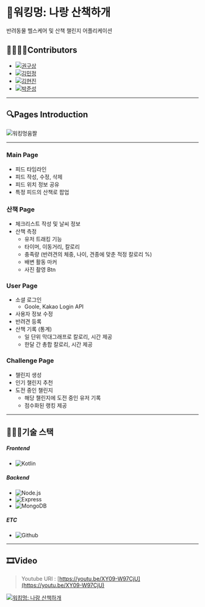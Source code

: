 # 🐾워킹멍: 나랑 산책하개
반려동물 헬스케어 및 산책 챌린지 어플리케이션

## 👨‍👨‍👧‍👦Contributors
- [![권구상](https://img.shields.io/badge/DEVELOPER-%EA%B6%8C%EA%B5%AC%EC%83%81-blue)](https://github.com/rnjsrntkd95)
- [![김민정](https://img.shields.io/badge/DEVELOPER-%EA%B9%80%EB%AF%BC%EC%A0%95-blue)](https://github.com/m528605)
- [![김현진](https://img.shields.io/badge/DEVELOPER-%EA%B9%80%ED%98%84%EC%A7%84-blue)](https://github.com/agwaBom)
- [![박준성](https://img.shields.io/badge/DEVELOPER-%EB%B0%95%EC%A4%80%EC%84%B1-blue)](https://github.com/jspark2201)

---------------------------------------

## 🔍Pages Introduction
![워킹멍움짤](https://user-images.githubusercontent.com/52883945/119128018-0d77f180-ba70-11eb-8316-0f1d7c190732.gif)

---------------------------------------

### Main Page
- 피드 타임라인
- 피드 작성, 수정, 삭제
- 피드 위치 정보 공유
- 특정 피드의 산책로 팝업

### 산책 Page
- 체크리스트 작성 및 날씨 정보
- 산책 측정
  - 유저 트래킹 기능
  - 타이머, 이동거리, 칼로리
  - 충족량 (반려견의 체중, 나이, 견종에 맞춘 적정 칼로리 %)
  - 배변 활동 마커
  - 사진 촬영 Btn
  
### User Page
- 소셜 로그인
  - Goole, Kakao Login API
- 사용자 정보 수정
- 반려견 등록
- 산책 기록 (통계)
   - 일 단위 막대그래프로 칼로리, 시간 제공
   - 한달 간 총합 칼로리, 시간 제공

### Challenge Page
- 챌린지 생성
- 인기 챌린지 추천
- 도전 중인 챌린지
  - 해당 챌린지에 도전 중인 유저 기록
  - 점수화된 랭킹 제공
  
--------------------------------------- 

## 👨🏻‍💻기술 스택
##### Frontend
- ![Kotlin](https://img.shields.io/badge/-Kotlin-green)
##### Backend
- ![Node.js](https://img.shields.io/badge/-Node.js-brightgreen)
- ![Express](https://img.shields.io/badge/-Express-black)
- ![MongoDB](https://img.shields.io/badge/-MongoDB-yellowgreen)
##### ETC
- ![Github](https://camo.githubusercontent.com/dc4507c7e255189d6798e50ca5d0147f422a7095710be9aa3d8ffc7beee626ea/68747470733a2f2f696d672e736869656c64732e696f2f62616467652f2d4769746875622d3138313731373f266c6f676f3d476974687562266c6f676f436f6c6f723d7768697465)

---------------------------------------

## 🎞Video
> Youtube URI : [https://youtu.be/XY09-W97CjU](https://youtu.be/XY09-W97CjU)

[![워킹멍: 나랑 산책하개](http://img.youtube.com/vi/XY09-W97CjU/0.jpg)](https://youtu.be/XY09-W97CjU) 

